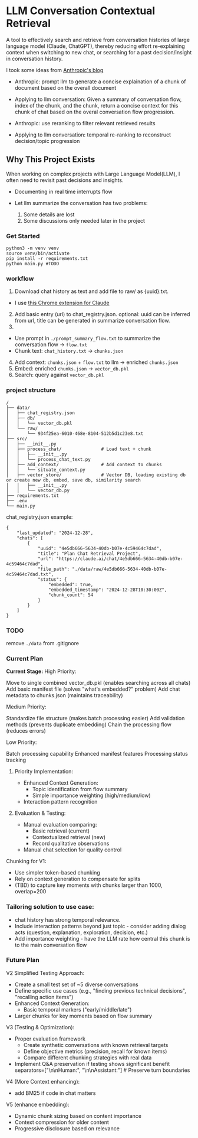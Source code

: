 # LLM Conversation Contextual Retrieval

A tool to effectively search and retrieve from conversation histories of large language model (Claude, ChatGPT), thereby reducing effort re-explaining context when switching to new chat, or searching for a past decision/insight in conversation history.

I took some ideas from [Anthropic's blog](https://www.anthropic.com/news/contextual-retrieval)
- Anthropic: prompt llm to generate a concise explaination of a chunk of document based on the overall document
- Applying to llm conversation: Given a summary of conversation flow, index of the chunk, and the chunk, return a concise context for this chunk of chat based on the overal conversation flow progression.

- Anthropic: use reranking to filter relevant retrieved results
- Applying to llm conversation: temporal re-ranking to reconstruct decision/topic progression

## Why This Project Exists

When working on complex projects with Large Language Model(LLM), I often need to revisit past decisions and insights.
- Documenting in real time interrupts flow

- Let llm summarize the conversation has two problems:
  1. Some details are lost
  2. Some discussions only needed later in the project



### Get Started
```
python3 -m venv venv
source venv/bin/activate
pip install -r requirements.txt
python main.py #TODO
```

### workflow
1. Download chat history as text and add file to raw/ as {uuid}.txt.
  - I use [this Chrome extension for Claude](https://chromewebstore.google.com/detail/claude-share/khnkcffkddpblpjfefjalndfpgbbjfpc)

2. Add basic entry (url) to chat_registry.json. optional: uuid can be inferred from url, title can be generated in summarize conversation flow.
3. 
- Use prompt in `./prompt_summary_flow.txt` to summarize the conversation flow -> `flow.txt`
- Chunk text: `chat_history.txt` → `chunks.json`
4. Add context: 
  `chunks.json` + `flow.txt` to llm → enriched `chunks.json`
5. Embed: enriched `chunks.json` → `vector_db.pkl`
6. Search: query against `vector_db.pkl`

### project structure
```
/
├── data/
│   ├── chat_registry.json
│   ├── db/
│   │   └── vector_db.pkl
│   └── raw/
│       └── 934f25ea-6010-468e-8104-512b5d1c23e8.txt
├── src/
│   ├── __init__.py
│   ├── process_chat/               # Load text + chunk
│   │   ├── __init__.py
│   │   └── process_chat_text.py
│   ├── add_context/                # Add context to chunks
│   │   └── situate_context.py
│   ├── vector_store/               # Vector DB, loading existing db or create new db, embed, save db, similarity search
│   │   ├── __init__.py
│   │   └── vector_db.py
├── requirements.txt
├── .env
└── main.py
```

chat_registry.json example:
```
{
    "last_updated": "2024-12-28",
    "chats": [
        {
            "uuid": "4e5db666-5634-40db-b07e-4c59464c7dad",
            "title": "Plan Chat Retrieval Project",
            "url": "https://claude.ai/chat/4e5db666-5634-40db-b07e-4c59464c7dad",
            "file_path": "./data/raw/4e5db666-5634-40db-b07e-4c59464c7dad.txt",
            "status": {
                "embedded": true,
                "embedded_timestamp": "2024-12-28T10:30:00Z",
                "chunk_count": 54
            }
        }
    ]
}
```

### TODO
remove `./data` from .gitignore

### Current Plan
**Current Stage:**
High Priority:

Move to single combined vector_db.pkl (enables searching across all chats)
Add basic manifest file (solves "what's embedded?" problem)
Add chat metadata to chunks.json (maintains traceability)

Medium Priority:

Standardize file structure (makes batch processing easier)
Add validation methods (prevents duplicate embedding)
Chain the processing flow (reduces errors)

Low Priority:

Batch processing capability
Enhanced manifest features
Processing status tracking

1. Priority Implementation:
   - Enhanced Context Generation:
     - Topic identification from flow summary
     - Simple importance weighting (high/medium/low)
   - Interaction pattern recognition

2. Evaluation & Testing:
   - Manual evaluation comparing:
     - Basic retrieval (current)
     - Contextualized retrieval (new)
     - Record qualitative observations
   - Manual chat selection for quality control

Chunking for V1:
- Use simpler token-based chunking
- Rely on context generation to compensate for splits
- (TBD) to capture key moments with chunks larger than 1000, overlap=200

### Tailoring solution to use case:
- chat history has strong temporal relevance.
- Include interaction patterns beyond just topic - consider adding dialog acts (question, explanation, exploration, decision, etc.)
- Add importance weighting - have the LLM rate how central this chunk is to the main conversation flow

### Future Plan
V2 Simplified Testing Approach:
   - Create a small test set of ~5 diverse conversations
   - Define specific use cases (e.g., "finding previous technical decisions", "recalling action items")
   - Enhanced Context Generation:
     - Basic temporal markers ("early/middle/late")
   - Larger chunks for key moments based on flow summary

V3 (Testing & Optimization):
- Proper evaluation framework
  - Create synthetic conversations with known retrieval targets
  - Define objective metrics (precision, recall for known items)
  - Compare different chunking strategies with real data
- Implement Q&A preservation if testing shows significant benefit
  separators=["\n\nHuman:", "\n\nAssistant:"] # Preserve turn boundaries

V4 (More Context enhancing):
- add BM25 if code in chat matters

V5 (enhance embedding):
- Dynamic chunk sizing based on content importance
- Context compression for older content
- Progressive disclosure based on relevance
